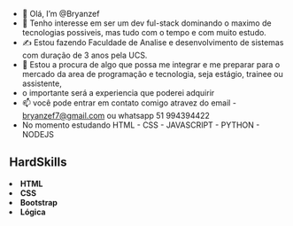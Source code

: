 - 👋 Olá, I’m @Bryanzef
- 🤖 Tenho interesse em ser um dev ful-stack dominando o maximo de tecnologias possiveis, mas tudo com o tempo e com muito estudo.
- ✍️ Estou fazendo Faculdade de Analise e desenvolvimento de sistemas com duração de 3 anos pela UCS.
-  👀 Estou a procura de algo que possa me integrar e me preparar para o mercado da area de programação e tecnologia, seja estágio, trainee ou assistente,
-  o importante será a experiencia que poderei adquirir
- 📫 você pode entrar em contato comigo atravez do email - bryanzef7@gmail.com ou whatsapp 51 994394422
- No momento estudando HTML - CSS - JAVASCRIPT - PYTHON - NODEJS
<h2> HardSkills </h2>
<li> <strong>HTML </strong>  </li>
<li> <strong>CSS </strong>  </li>
<li> <strong>Bootstrap </strong>  </li>
<li> <strong>  Lógica </strong>  </li>
<!---
Bryanzef/Bryanzef is a ✨ special ✨ repository because its `README.md` (this file) appears on your GitHub profile.
You can click the Preview link to take a look at your changes.
--->
